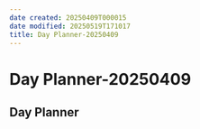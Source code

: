 ```yaml
---
date created: 20250409T000015
date modified: 20250519T171017
title: Day Planner-20250409
---
```


# Day Planner-20250409

## Day Planner
